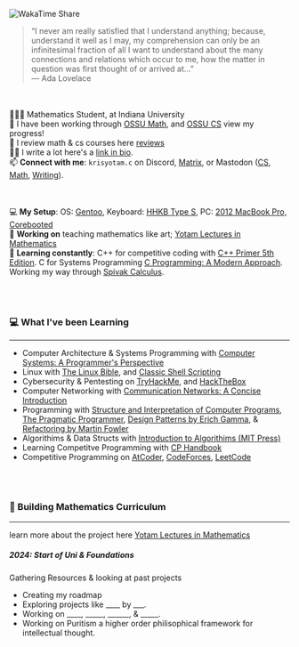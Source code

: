 ![WakaTime Share](https://wakatime.com/share/@bb17bd69-69a9-4caf-9225-53ade672bc8a/20ebbad5-72af-4b47-b2f0-bbad17414382.svg)


> “I never am really satisfied that I understand anything; because, understand it well as I may, my comprehension can only be an infinitesimal fraction of all I want to understand about the many connections and relations which occur to me, how the matter in question was first thought of or arrived at…”  
> — Ada Lovelace  


<br><br>
🧑🏾‍🎓 Mathematics Student, at Indiana University   
🧠 I have been working through [OSSU Math](https://github.com/ossu/math), and [OSSU CS](https://github.com/ossu/computer-science) view my progress!  
📝 I review math & cs courses here [reviews](#)  
✍🏾 I write a lot here's a [link in bio](https://krislinkinbio.vercel.app/).    
📫 **Connect with me**: ```krisyotam.c``` on Discord, [Matrix](https://matrix.to/#/@khr1st:matrix.org), or Mastodon ([CS](https://fosstodon.org/@krisyotam), [Math](https://mathstodon.xyz/@krisyotam), [Writing](https://mastodon.social/@krisyotam)).  

<br><br>
💻 **My Setup**: OS: [Gentoo](#), Keyboard: [HHKB Type S](#), PC: [2012 MacBook Pro, Corebooted](https://support.apple.com/en-us/111958)  
🔭 **Working on** teaching mathematics like art; [Yotam Lectures in Mathematics](https://github.com/yotamlectures)  
🌱 **Learning constantly**: C++ for competitive coding with [C++ Primer 5th Edition](#). C for Systems Programming [C Programming: A Modern Approach](#). Working my way through [Spivak Calculus](#).   
    

<br><br>
### 💻 What I've been Learning 
____
* Computer Architecture & Systems Programming with [Computer Systems: A Programmer's Perspective](https://shorturl.at/TGRmB)
* Linux with [The Linux Bible](https://www.amazon.com/Linux-Bible-Christopher-Negus/dp/1119578884), and [Classic Shell Scripting](https://www.amazon.com/Classic-Shell-Scripting-Arnold-Robbins/dp/0596005954)
* Cybersecurity & Pentesting on [TryHackMe](https://tryhackme.com/p/khr1st), and [HackTheBox](#)
* Computer Networking with [Communication Networks: A Concise Introduction](https://www.amazon.com/Communication-Networks-Introduction-Synthesis-Lectures/dp/1627058877)
* Programming with [Structure and Interpretation of Computer Programs](), [The Pragmatic Programmer](https://www.amazon.com/gp/product/0135957052/ref=ox_sc_act_title_24?smid=ATVPDKIKX0DER&psc=1), [Design Patterns by Erich Gamma](https://www.amazon.com/gp/product/0201633612/ref=ox_sc_act_title_23?smid=A2VTGR0W05A7RO&psc=1), & [Refactoring by Martin Fowler](https://www.amazon.com/gp/product/0134757599/ref=ox_sc_act_title_25?smid=ATVPDKIKX0DER&psc=1)
* Algorithims & Data Structs with [Introduction to Algorithims (MIT Press)](https://www.amazon.com/Introduction-Algorithms-3rd-MIT-Press/dp/0262033844)
* Learning Competitve Programming with [CP Handbook](https://cses.fi/book/book.pdf)
* Competitive Programming on [AtCoder](https://atcoder.jp/users/khr1st), [CodeForces](https://codeforces.com/profile/krisofakind), [LeetCode](https://leetcode.com/u/khr1st/)


<br><br>
### 🧠 Building Mathematics Curriculum 
_____
learn more about the project here [Yotam Lectures in Mathematics](#)
##### 2024: Start of Uni & Foundations 
Gathering Resources & looking at past projects
* Creating my roadmap
* Exploring projects like ____ by ___.
* Working on ____, _____, ______, & _____.
* Working on Puritism a higher order philisophical framework for intellectual thought. 

